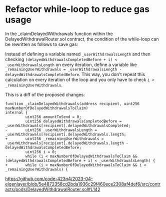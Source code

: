 # Refactor while-loop to reduce gas usage

In the _claimDelayedWithdrawals function within the DelayedWithdrawalRouter.sol contract, the condition of the while-loop can be rewritten as follows to save gas:

Instead of defining a variable named `_userWithdrawalsLength` and then checking `(delayedWithdrawalsCompletedBefore + i) < _userWithdrawalsLength` on every iteration, define a variable like `_remainingUserWithdrawals = _userWithdrawalsLength - delayedWithdrawalsCompletedBefore`. This way, you don't repeat this calculation on every iteration of the loop and you only have to check `i < _remainingUserWithdrawals`.

This is a diff of the proposed changes:

    function _claimDelayedWithdrawals(address recipient, uint256 maxNumberOfDelayedWithdrawalsToClaim) 
    internal {
             uint256 amountToSend = 0;
             uint256 delayedWithdrawalsCompletedBefore = 
    _userWithdrawals[recipient].delayedWithdrawalsCompleted;
    -        uint256 _userWithdrawalsLength = _userWithdrawals[recipient].delayedWithdrawals.length;
    +        uint256 _remainingUserWithdrawals = _userWithdrawals[recipient].delayedWithdrawals.length - 
    delayedWithdrawalsCompletedBefore;
             uint256 i = 0;
    -        while (i < maxNumberOfDelayedWithdrawalsToClaim && (delayedWithdrawalsCompletedBefore + i) < _userWithdrawalsLength) {
    +        while (i < maxNumberOfDelayedWithdrawalsToClaim && i < _remainingUserWithdrawals) {

https://github.com/code-423n4/2023-04-eigenlayer/blob/5e4872358cd2bda1936c29f460ece2308af4def6/src/contracts/pods/DelayedWithdrawalRouter.sol#L142